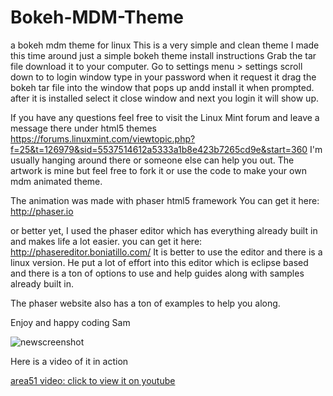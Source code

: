 # Bokeh-MDM-Theme
a bokeh mdm theme for linux
This is a very simple and clean theme I made this time around just a simple bokeh theme
install instructions
Grab the tar file
download it to your computer.
Go to settings menu > settings
scroll down to to login window
type in your password when it request it
drag the bokeh tar file into the window that pops up andd install it when prompted.
after it is installed select it 
close window and next you login it will show up.

If you have any questions feel free to visit the Linux Mint forum and leave a message there under html5 themes https://forums.linuxmint.com/viewtopic.php?f=25&t=126979&sid=5537514612a5333a1b8e423b7265cd9e&start=360 I'm usually hanging around there or someone else can help you out. The artwork is mine but feel free to fork it or use the code to make your own mdm animated theme.

The animation was made with phaser html5 framework You can get it here: http://phaser.io

or better yet, I used the phaser editor which has everything already built in and makes life a lot easier. you can get it here: http://phasereditor.boniatillo.com/ It is better to use the editor and there is a linux version. He put a lot of effort into this editor which is eclipse based and there is a ton of options to use and help guides along with samples already built in.

The phaser website also has a ton of examples to help you along.

Enjoy and happy coding
Sam

![newscreenshot](https://cloud.githubusercontent.com/assets/19275499/15768494/5b994202-291f-11e6-8a6d-5419ef3e645c.png)


Here is a video of it in action

[area51 video: click to view it on youtube](https://www.youtube.com/watch?v=S8-Z18elm5g)
